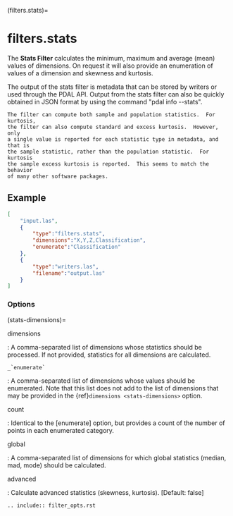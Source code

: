 (filters.stats)=

# filters.stats

The **Stats Filter** calculates the minimum, maximum and average (mean) values
of dimensions.  On request it will also provide an enumeration of values of
a dimension and skewness and kurtosis.

The output of the stats filter is metadata that can be stored by writers or
used through the PDAL API.  Output from the stats filter can also be
quickly obtained in JSON format by using the command "pdal info --stats".

```{note}
The filter can compute both sample and population statistics.  For kurtosis,
the filter can also compute standard and excess kurtosis.  However, only
a single value is reported for each statistic type in metadata, and that is
the sample statistic, rather than the population statistic.  For kurtosis
the sample excess kurtosis is reported.  This seems to match the behavior
of many other software packages.
```

## Example

```json
[
    "input.las",
    {
        "type":"filters.stats",
        "dimensions":"X,Y,Z,Classification",
        "enumerate":"Classification"
    },
    {
        "type":"writers.las",
        "filename":"output.las"
    }
]
```

### Options

(stats-dimensions)=

dimensions

: A comma-separated list of dimensions whose statistics should be
  processed.  If not provided, statistics for all dimensions are calculated.

`` _`enumerate` ``

: A comma-separated list of dimensions whose values should be enumerated.
  Note that this list does not add to the list of dimensions that may be
  provided in the {ref}`dimensions <stats-dimensions>` option.

count

: Identical to the [enumerate] option, but provides a count of the number
  of points in each enumerated category.

global

: A comma-separated list of dimensions for which global statistics (median,
  mad, mode) should be calculated.

advanced

: Calculate advanced statistics (skewness, kurtosis). \[Default: false\]

```{eval-rst}
.. include:: filter_opts.rst
```
